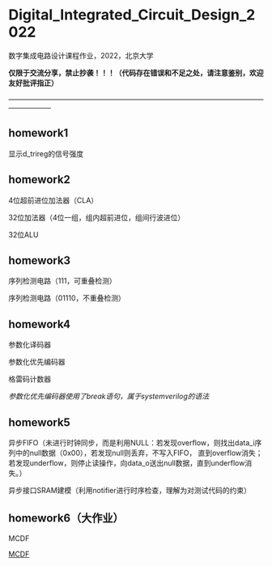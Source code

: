 # Digital_Integrated_Circuit_Design_2022
数字集成电路设计课程作业，2022，北京大学

**仅限于交流分享，禁止抄袭！！！（代码存在错误和不足之处，请注意鉴别，欢迎友好批评指正）**


——————————————————————————————————————————
## homework1
显示d_trireg的信号强度



## homework2
4位超前进位加法器（CLA）

32位加法器（4位一组，组内超前进位，组间行波进位）

32位ALU



## homework3
序列检测电路（111，可重叠检测）

序列检测电路（01110，不重叠检测）



## homework4
参数化译码器

参数化优先编码器

格雷码计数器

*参数化优先编码器使用了break语句，属于systemverilog的语法*



## homework5
异步FIFO（未进行时钟同步，而是利用NULL：若发现overflow，则找出data_i序列中的null数据（0x00），若发现null则丢弃，不写入FIFO，
          直到overflow消失；若发现underflow，则停止读操作，向data_o送出null数据，直到underflow消失。）
          
异步接口SRAM建模（利用notifier进行时序检查，理解为对测试代码的约束）



## homework6（大作业）
MCDF

[MCDF](https://github.com/CYYYC13/MCDF)
